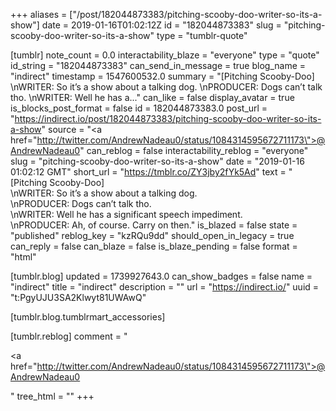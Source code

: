 +++
aliases = ["/post/182044873383/pitching-scooby-doo-writer-so-its-a-show"]
date = 2019-01-16T01:02:12Z
id = "182044873383"
slug = "pitching-scooby-doo-writer-so-its-a-show"
type = "tumblr-quote"

[tumblr]
note_count = 0.0
interactability_blaze = "everyone"
type = "quote"
id_string = "182044873383"
can_send_in_message = true
blog_name = "indirect"
timestamp = 1547600532.0
summary = "[Pitching Scooby-Doo] \nWRITER: So it’s a show about a talking dog. \nPRODUCER: Dogs can’t talk tho. \nWRITER: Well he has a..."
can_like = false
display_avatar = true
is_blocks_post_format = false
id = 182044873383.0
post_url = "https://indirect.io/post/182044873383/pitching-scooby-doo-writer-so-its-a-show"
source = "<a href=\"http://twitter.com/AndrewNadeau0/status/1084314595672711173\">@AndrewNadeau0</a>"
can_reblog = false
interactability_reblog = "everyone"
slug = "pitching-scooby-doo-writer-so-its-a-show"
date = "2019-01-16 01:02:12 GMT"
short_url = "https://tmblr.co/ZY3jby2fYk5Ad"
text = "[Pitching Scooby-Doo]<br/>\nWRITER: So it’s a show about a talking dog.<br/>\nPRODUCER: Dogs can’t talk tho.<br/>\nWRITER: Well he has a significant speech impediment.<br/>\nPRODUCER: Ah, of course. Carry on then."
is_blazed = false
state = "published"
reblog_key = "kzRQu9dd"
should_open_in_legacy = true
can_reply = false
can_blaze = false
is_blaze_pending = false
format = "html"

[tumblr.blog]
updated = 1739927643.0
can_show_badges = false
name = "indirect"
title = "indirect"
description = ""
url = "https://indirect.io/"
uuid = "t:PgyUJU3SA2Klwyt81UWAwQ"

[tumblr.blog.tumblrmart_accessories]

[tumblr.reblog]
comment = "<p><a href=\"http://twitter.com/AndrewNadeau0/status/1084314595672711173\">@AndrewNadeau0</a></p>"
tree_html = ""
+++
